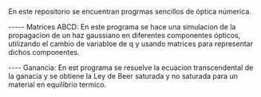 En este repositorio se encuentran progrmas sencillos de óptica númerica.

----- Matrices ABCD:
En este programa se hace una simulacion de la propagacion de un haz gaussiano en diferentes componentes ópticos, utilizando el cambio de variabloe de q y usando matrices para representar
dichos componentes.

---- Ganancia:
En est programa se resuelve la ecuacion transcendental de la ganacia y se obtiene la Ley de Beer saturada y no saturada para
un material en equilibrio termico.
